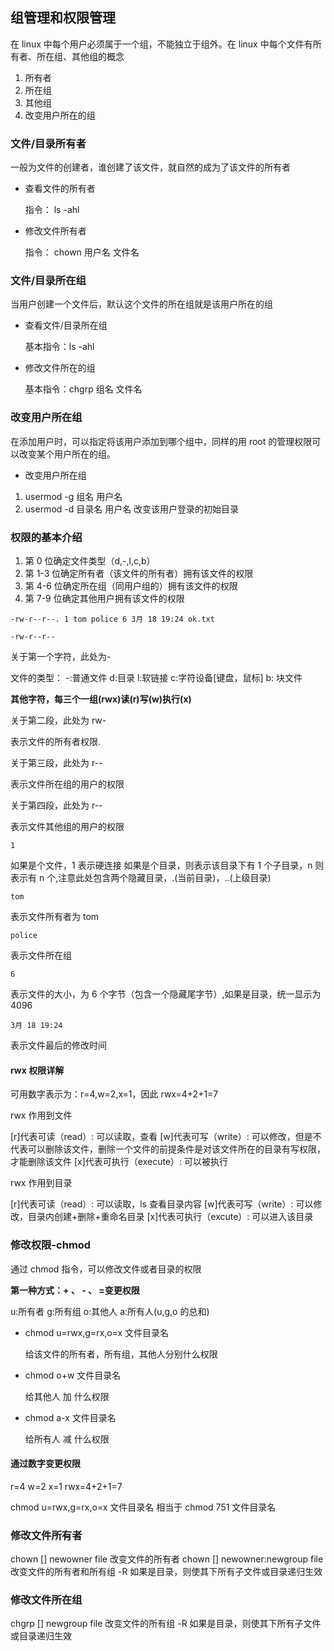 ## 组管理和权限管理

在 linux 中每个用户必须属于一个组，不能独立于组外。在 linux 中每个文件有所有者、所在组、其他组的概念

1. 所有者
2. 所在组
3. 其他组
4. 改变用户所在的组

### 文件/目录所有者

一般为文件的创建者，谁创建了该文件，就自然的成为了该文件的所有者

- 查看文件的所有者

  指令： ls -ahl

- 修改文件所有者

  指令： chown 用户名 文件名

### 文件/目录所在组

当用户创建一个文件后，默认这个文件的所在组就是该用户所在的组

- 查看文件/目录所在组

  基本指令：ls -ahl

- 修改文件所在的组

  基本指令：chgrp 组名 文件名

### 改变用户所在组

在添加用户时，可以指定将该用户添加到哪个组中，同样的用 root 的管理权限可以改变某个用户所在的组。

- 改变用户所在组

1. usermod -g 组名 用户名
2. usermod -d 目录名 用户名 改变该用户登录的初始目录

### 权限的基本介绍

1. 第 0 位确定文件类型（d,-,l,c,b）
2. 第 1-3 位确定所有者（该文件的所有者）拥有该文件的权限
3. 第 4-6 位确定所在组（同用户组的）拥有该文件的权限
4. 第 7-9 位确定其他用户拥有该文件的权限

`-rw-r--r--. 1 tom police 6 3月 18 19:24 ok.txt`

`-rw-r--r--`

关于第一个字符，此处为-

文件的类型： -:普通文件 d:目录 l:软链接 c:字符设备[键盘，鼠标] b: 块文件

**其他字符，每三个一组(rwx)读(r)写(w)执行(x)**

关于第二段，此处为 rw-

表示文件的所有者权限.

关于第三段，此处为 r--

表示文件所在组的用户的权限

关于第四段，此处为 r--

表示文件其他组的用户的权限

`1`

如果是个文件，1 表示硬连接
如果是个目录，则表示该目录下有 1 个子目录，n 则表示有 n 个,注意此处包含两个隐藏目录，.(当前目录)，..(上级目录)

`tom`

表示文件所有者为 tom

`police`

表示文件所在组

`6`

表示文件的大小，为 6 个字节（包含一个隐藏尾字节）,如果是目录，统一显示为 4096

`3月 18 19:24`

表示文件最后的修改时间

#### rwx 权限详解

可用数字表示为：r=4,w=2,x=1，因此 rwx=4+2+1=7

rwx 作用到文件

[r]代表可读（read）: 可以读取，查看
[w]代表可写（write）: 可以修改，但是不代表可以删除该文件，删除一个文件的前提条件是对该文件所在的目录有写权限，才能删除该文件
[x]代表可执行（execute）: 可以被执行

rwx 作用到目录

[r]代表可读（read）: 可以读取，ls 查看目录内容
[w]代表可写（write）: 可以修改，目录内创建+删除+重命名目录
[x]代表可执行（excute）: 可以进入该目录

### 修改权限-chmod

通过 chmod 指令，可以修改文件或者目录的权限

**第一种方式：+ 、 - 、 =变更权限**

u:所有者 g:所有组 o:其他人 a:所有人(u,g,o 的总和)

- chmod u=rwx,g=rx,o=x 文件目录名

  给该文件的所有者，所有组，其他人分别什么权限

- chmod o+w 文件目录名

  给其他人 加 什么权限

- chmod a-x 文件目录名

  给所有人 减 什么权限

#### 通过数字变更权限

r=4 w=2 x=1 rwx=4+2+1=7

chmod u=rwx,g=rx,o=x 文件目录名
相当于 chmod 751 文件目录名

### 修改文件所有者

chown [] newowner file 改变文件的所有者
chown [] newowner:newgroup file 改变文件的所有者和所有组
-R 如果是目录，则使其下所有子文件或目录递归生效

### 修改文件所在组

chgrp [] newgroup file 改变文件的所有组
-R 如果是目录，则使其下所有子文件或目录递归生效

